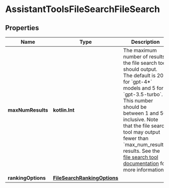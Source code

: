 
# AssistantToolsFileSearchFileSearch

## Properties
| Name | Type | Description | Notes |
| ------------ | ------------- | ------------- | ------------- |
| **maxNumResults** | **kotlin.Int** | The maximum number of results the file search tool should output. The default is 20 for &#x60;gpt-4*&#x60; models and 5 for &#x60;gpt-3.5-turbo&#x60;. This number should be between 1 and 50 inclusive.  Note that the file search tool may output fewer than &#x60;max_num_results&#x60; results. See the [file search tool documentation](/docs/assistants/tools/file-search#customizing-file-search-settings) for more information.  |  [optional] |
| **rankingOptions** | [**FileSearchRankingOptions**](FileSearchRankingOptions.md) |  |  [optional] |




